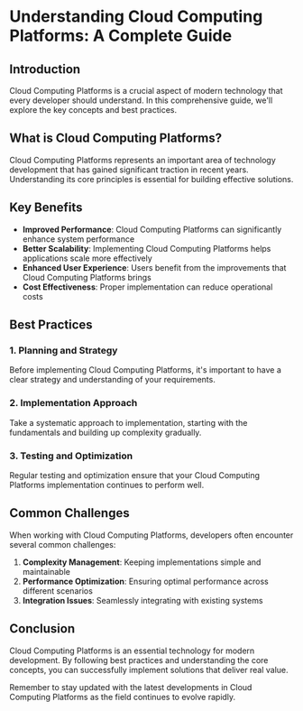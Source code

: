 # Understanding Cloud Computing Platforms: A Complete Guide

## Introduction

Cloud Computing Platforms is a crucial aspect of modern technology that every developer should understand. In this comprehensive guide, we'll explore the key concepts and best practices.

## What is Cloud Computing Platforms?

Cloud Computing Platforms represents an important area of technology development that has gained significant traction in recent years. Understanding its core principles is essential for building effective solutions.

## Key Benefits

- **Improved Performance**: Cloud Computing Platforms can significantly enhance system performance
- **Better Scalability**: Implementing Cloud Computing Platforms helps applications scale more effectively  
- **Enhanced User Experience**: Users benefit from the improvements that Cloud Computing Platforms brings
- **Cost Effectiveness**: Proper implementation can reduce operational costs

## Best Practices

### 1. Planning and Strategy

Before implementing Cloud Computing Platforms, it's important to have a clear strategy and understanding of your requirements.

### 2. Implementation Approach

Take a systematic approach to implementation, starting with the fundamentals and building up complexity gradually.

### 3. Testing and Optimization

Regular testing and optimization ensure that your Cloud Computing Platforms implementation continues to perform well.

## Common Challenges

When working with Cloud Computing Platforms, developers often encounter several common challenges:

1. **Complexity Management**: Keeping implementations simple and maintainable
2. **Performance Optimization**: Ensuring optimal performance across different scenarios
3. **Integration Issues**: Seamlessly integrating with existing systems

## Conclusion

Cloud Computing Platforms is an essential technology for modern development. By following best practices and understanding the core concepts, you can successfully implement solutions that deliver real value.

Remember to stay updated with the latest developments in Cloud Computing Platforms as the field continues to evolve rapidly.